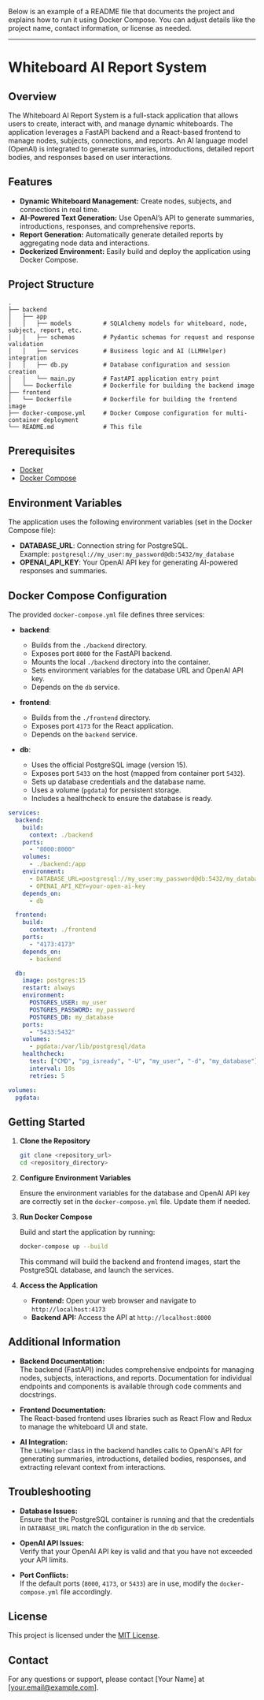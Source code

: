 Below is an example of a README file that documents the project and explains how to run it using Docker Compose. You can adjust details like the project name, contact information, or license as needed.

---

# Whiteboard AI Report System

## Overview

The Whiteboard AI Report System is a full-stack application that allows users to create, interact with, and manage dynamic whiteboards. The application leverages a FastAPI backend and a React-based frontend to manage nodes, subjects, connections, and reports. An AI language model (OpenAI) is integrated to generate summaries, introductions, detailed report bodies, and responses based on user interactions.

## Features

- **Dynamic Whiteboard Management:** Create nodes, subjects, and connections in real time.
- **AI-Powered Text Generation:** Use OpenAI’s API to generate summaries, introductions, responses, and comprehensive reports.
- **Report Generation:** Automatically generate detailed reports by aggregating node data and interactions.
- **Dockerized Environment:** Easily build and deploy the application using Docker Compose.

## Project Structure

```
.
├── backend
│   ├── app
│   │   ├── models         # SQLAlchemy models for whiteboard, node, subject, report, etc.
│   │   ├── schemas        # Pydantic schemas for request and response validation
│   │   ├── services       # Business logic and AI (LLMHelper) integration
│   │   ├── db.py          # Database configuration and session creation
│   │   └── main.py        # FastAPI application entry point
│   └── Dockerfile         # Dockerfile for building the backend image
├── frontend
│   └── Dockerfile         # Dockerfile for building the frontend image
├── docker-compose.yml     # Docker Compose configuration for multi-container deployment
└── README.md              # This file
```

## Prerequisites

- [Docker](https://docs.docker.com/get-docker/)
- [Docker Compose](https://docs.docker.com/compose/install/)

## Environment Variables

The application uses the following environment variables (set in the Docker Compose file):

- **DATABASE_URL**: Connection string for PostgreSQL.  
  Example: `postgresql://my_user:my_password@db:5432/my_database`
- **OPENAI_API_KEY**: Your OpenAI API key for generating AI-powered responses and summaries.

## Docker Compose Configuration

The provided `docker-compose.yml` file defines three services:

- **backend**:  
  - Builds from the `./backend` directory.
  - Exposes port `8000` for the FastAPI backend.
  - Mounts the local `./backend` directory into the container.
  - Sets environment variables for the database URL and OpenAI API key.
  - Depends on the `db` service.

- **frontend**:  
  - Builds from the `./frontend` directory.
  - Exposes port `4173` for the React application.
  - Depends on the `backend` service.

- **db**:  
  - Uses the official PostgreSQL image (version 15).
  - Exposes port `5433` on the host (mapped from container port `5432`).
  - Sets up database credentials and the database name.
  - Uses a volume (`pgdata`) for persistent storage.
  - Includes a healthcheck to ensure the database is ready.

```yaml
services:
  backend:
    build:
      context: ./backend
    ports:
      - "8000:8000"
    volumes:
      - ./backend:/app
    environment:
      - DATABASE_URL=postgresql://my_user:my_password@db:5432/my_database
      - OPENAI_API_KEY=your-open-ai-key
    depends_on:
      - db

  frontend:
    build:
      context: ./frontend
    ports:
      - "4173:4173"
    depends_on:
      - backend

  db:
    image: postgres:15
    restart: always
    environment:
      POSTGRES_USER: my_user
      POSTGRES_PASSWORD: my_password
      POSTGRES_DB: my_database
    ports:
      - "5433:5432"
    volumes:
      - pgdata:/var/lib/postgresql/data
    healthcheck:
      test: ["CMD", "pg_isready", "-U", "my_user", "-d", "my_database"]
      interval: 10s
      retries: 5

volumes:
  pgdata:
```

## Getting Started

1. **Clone the Repository**

   ```bash
   git clone <repository_url>
   cd <repository_directory>
   ```

2. **Configure Environment Variables**

   Ensure the environment variables for the database and OpenAI API key are correctly set in the `docker-compose.yml` file. Update them if needed.

3. **Run Docker Compose**

   Build and start the application by running:

   ```bash
   docker-compose up --build
   ```

   This command will build the backend and frontend images, start the PostgreSQL database, and launch the services.

4. **Access the Application**

   - **Frontend:** Open your web browser and navigate to `http://localhost:4173`
   - **Backend API:** Access the API at `http://localhost:8000`

## Additional Information

- **Backend Documentation:**  
  The backend (FastAPI) includes comprehensive endpoints for managing nodes, subjects, interactions, and reports. Documentation for individual endpoints and components is available through code comments and docstrings.

- **Frontend Documentation:**  
  The React-based frontend uses libraries such as React Flow and Redux to manage the whiteboard UI and state.

- **AI Integration:**  
  The `LLMHelper` class in the backend handles calls to OpenAI's API for generating summaries, introductions, detailed bodies, responses, and extracting relevant context from interactions.

## Troubleshooting

- **Database Issues:**  
  Ensure that the PostgreSQL container is running and that the credentials in `DATABASE_URL` match the configuration in the `db` service.

- **OpenAI API Issues:**  
  Verify that your OpenAI API key is valid and that you have not exceeded your API limits.

- **Port Conflicts:**  
  If the default ports (`8000`, `4173`, or `5433`) are in use, modify the `docker-compose.yml` file accordingly.

## License

This project is licensed under the [MIT License](LICENSE).

## Contact

For any questions or support, please contact [Your Name] at [your.email@example.com].
